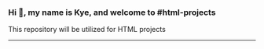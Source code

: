 ### Hi 👋, my name is Kye, and welcome to #html-projects

This repository will be utilized for HTML projects

****
